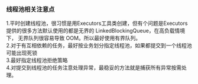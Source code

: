 ### 线程池相关注意点
1.平时创建线程池，很习惯是用Executors工具类创建，但有个问题是Executors 提供的很多方法默认使用的都是无界的 LinkedBlockingQueue，在高负载情境下，
无界队列很容易导致 OOM。所以最好使用有界队列。  
2.对于有互相依赖的任务，最好按业务划分指定线程池，如果都提交到一个线程池可能出现死锁  
3.最好指定线程池拒绝策略  
4.对提交到线程池的任务注意处理异常，最稳妥的方法就是捕获所有异常按需处理。
